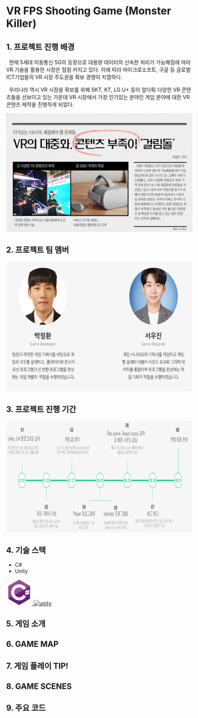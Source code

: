 # VR FPS Shooting Game (Monster Killer)



## 1. 프로젝트 진행 배경

&nbsp;&nbsp;현재 5세대 이동통신 5G의 등장으로 대용량 데이터의 신속한 처리가 가능해짐에 따라 VR 기술을 활용한 시장은 점점 커지고 있다. 이에 따라 마이크로소프트, 구글 등 글로벌 ICT기업들의 VR 시장 주도권을 확보 경쟁이 치열하다. 

&nbsp;&nbsp;우리나라 역시 VR 시장을 확보를 위해 SKT, KT,  LG U+ 등이 앞다퉈 다양한 VR 콘텐츠들을 선보이고 있는 가운데 VR 시장에서 가장 인기있는 분야인 게임 분야에 대한 VR 콘텐츠 제작을 진행하게 되었다.

<img src="/images/news.png" width="600" height="320" />



## 2. 프로젝트 팀 멤버

<img src="/images/members.png" width="600" height="350" />



## 3. 프로젝트 진행 기간

<img src="/images/progress.png" width="800" height="300" />



## 4. 기술 스택

- C#
- Unity

<p align="left"> 
    <a href="https://www.w3schools.com/cs/" target="_blank"> 
        <img src="https://raw.githubusercontent.com/devicons/devicon/master/icons/csharp/csharp-original.svg" alt="csharp" width="70" height="70"/> 
    </a> 
    <a href="https://unity.com/" target="_blank"> 
        <img src="https://www.vectorlogo.zone/logos/unity3d/unity3d-icon.svg" alt="unity" width="70" height="70"/> 
    </a> 
</p>



## 5. 게임 소개



## 6. GAME MAP



## 7. 게임 플레이 TIP!



## 8. GAME SCENES



## 9. 주요 코드

